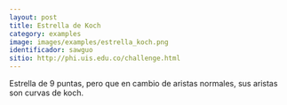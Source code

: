 ```yaml
---
layout: post
title: Estrella de Koch
category: examples
image: images/examples/estrella_koch.png
identificador: sawguo
sitio: http://phi.uis.edu.co/challenge.html
---
```

Estrella de 9 puntas, pero que en cambio de aristas normales, sus aristas son curvas de koch.